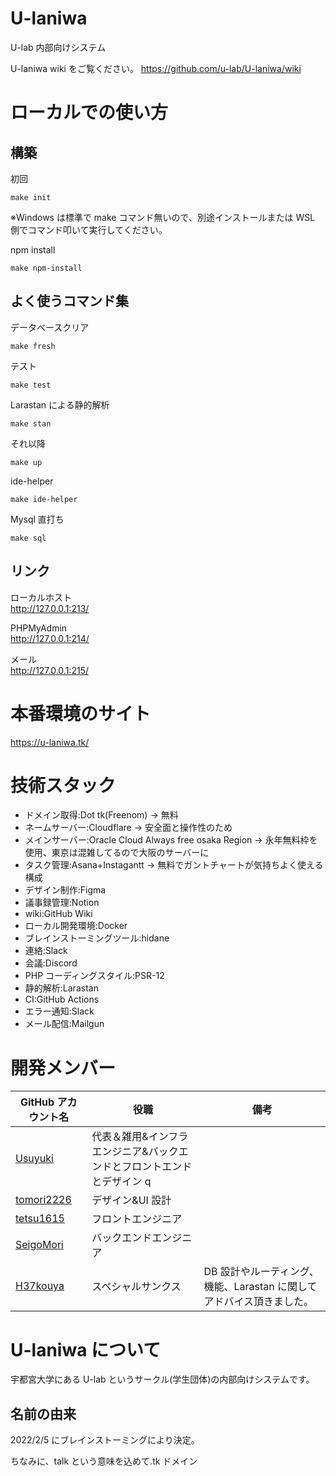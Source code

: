   <!-- @format -->

# U-laniwa

U-lab 内部向けシステム

U-laniwa wiki をご覧ください。
https://github.com/u-lab/U-laniwa/wiki

# ローカルでの使い方

## 構築

初回

```
make init
```

※Windows は標準で make コマンド無いので、別途インストールまたは WSL 側でコマンド叩いて実行してください。

npm install

```
make npm-install
```

## よく使うコマンド集

データベースクリア

```
make fresh
```

テスト

```
make test
```

Larastan による静的解析

```
make stan
```

それ以降

```
make up
```

ide-helper

```
make ide-helper
```

Mysql 直打ち

```
make sql
```

## リンク

ローカルホスト  
http://127.0.0.1:213/

PHPMyAdmin  
http://127.0.0.1:214/

メール  
http://127.0.0.1:215/

# 本番環境のサイト

https://u-laniwa.tk/

# 技術スタック

- ドメイン取得:Dot tk(Freenom)
  → 無料
- ネームサーバー:Cloudflare
  → 安全面と操作性のため
- メインサーバー:Oracle Cloud Always free osaka Region
  → 永年無料枠を使用、東京は混雑してるので大阪のサーバーに
- タスク管理:Asana+Instagantt
  → 無料でガントチャートが気持ちよく使える構成
- デザイン制作:Figma
- 議事録管理:Notion
- wiki:GitHub Wiki
- ローカル開発環境:Docker
- ブレインストーミングツール:hidane
- 連絡:Slack
- 会議:Discord
- PHP コーディングスタイル:PSR-12
- 静的解析:Larastan
- CI:GitHub Actions
- エラー通知:Slack
- メール配信:Mailgun

# 開発メンバー

| GitHub アカウント名                         | 役職                                                                   | 備考                                                                 |
| ------------------------------------------- | ---------------------------------------------------------------------- | -------------------------------------------------------------------- |
| [Usuyuki](https://github.com/Usuyuki)       | 代表＆雑用&インフラエンジニア&バックエンドとフロントエンドとデザイン q |                                                                      |
| [tomori2226](https://github.com/tomori2226) | デザイン&UI 設計                                                       |                                                                      |
| [tetsu1615](https://github.com/tetsu1615)   | フロントエンジニア                                                     |                                                                      |
| [SeigoMori](https://github.com/SeigoMori)   | バックエンドエンジニア                                                 |                                                                      |
| [H37kouya](https://github.com/H37kouya)     | スペシャルサンクス                                                     | DB 設計やルーティング、機能、Larastan に関してアドバイス頂きました。 |

# U-laniwa について

宇都宮大学にある U-lab というサークル(学生団体)の内部向けシステムです。

## 名前の由来

2022/2/5 にブレインストーミングにより決定。

ちなみに、talk という意味を込めて.tk ドメイン

